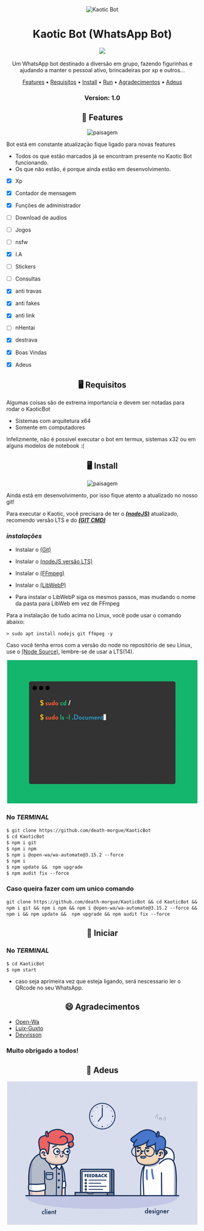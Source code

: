 <p align="center" ><img alt="Kaotic Bot" src="https://raw.githubusercontent.com/death-morgue/KaoticBot/main/lib/midia/img/kaotic.jpg"></p>
<h1 align="center">Kaotic Bot (WhatsApp Bot)</h1>
<p align="center">
  <img alt"GitHub commit activity" src="https://img.shields.io/github/commit-activity/m/death-morgue/kaoticbot">
  
  <p align="center">
  Um WhatsApp bot destinado a diversão em grupo, fazendo figurinhas e ajudando a manter o pessoal ativo, brincadeiras por xp e outros...
  </p>
</p> 



<p align="center">
<a href="https://github.com/death-morgue/KaoticBot/blob/master/README.md#-features">Features</a> •
<a href="https://github.com/death-morgue/KaoticBot/blob/master/README.md#-requisitos">Requisitos</a> •
<a href="https://github.com/death-morgue/KaoticBot/blob/master/README.md#-install">Install</a> •
<a href="https://github.com/death-morgue/KaoticBot/blob/master/README.md#-iniciar">Run</a> •
<a href="https://github.com/death-morgue/KaoticBot/blob/master/README.md#-agradecimentos">Agradecimentos</a> •
  <a href="https://github.com/death-morgue/KaoticBot/blob/master/README.md#-agradecimentos">Adeus</a>
</p>

<h3><p align="center">Version: 1.0</p></h3>

<h2 align="center">📆  Features</h2>

<p align="center" ><img alt="paisagem" src="https://raw.githubusercontent.com/death-morgue/KaoticBot/main/lib/midia/img/adeus.png"></p>
Bot está em constante atualização fique ligado para novas features


* Todos os que estão marcados já se encontram presente no Kaotic Bot funcionando. 
* Os que não estão, é porque ainda estão em desenvolvimento.


- [x] Xp
- [x] Contador de mensagem
- [x] Funções de administrador
- [ ] Download de audios
- [ ] Jogos
- [ ] nsfw
- [x] I.A
- [ ] Stickers
- [ ] Consultas
- [x] anti travas
- [x] anti fakes
- [x] anti link
- [ ] nHentai
- [x] destrava
- [x] Boas Vindas
- [x] Adeus


<h2 align="center">🖥 Requisitos</h2>

Algumas coisas são de extrema importancia e devem ser notadas para rodar o KaoticBot

* Sistemas com arquitetura x64
* Somente em computadores

Infelizmente, não é possivel executar o bot em termux, sistemas x32 ou em alguns modelos de notebook :(
<h2 align="center">🖥 Install</h2>
<p align="center" ><img alt="paisagem" src="https://raw.githubusercontent.com/death-morgue/KaoticBot/main/lib/midia/img/fundobemvindo.png"></p>
Ainda está em desenvolvimento, por isso fique atento a atualizado no nosso git!

Para executar o Kaotic, você precisara de ter o ***[(nodeJS)](https://nodejs.org/en/download/)*** atualizado, recomendo versão LTS e do ***[(GIT CMD)](https://git-scm.com/downloads)***
### ***instalações***

* Instalar o [(Git)](https://git-scm.com/downloads)
* Instalar o [(nodeJS versão LTS)](https://nodejs.org/en/download/)
* Instalar o [(FFmpeg)](https://ffmpeg.org)
* Instalar o [(LibWebP)](https://developers.google.com/speed/webp/download) 

* Para instalar o LibWebP siga os mesmos passos, mas mudando o nome da pasta para LibWeb em vez de FFmpeg

Para a instalação de tudo acima no Linux, você pode usar o comando abaixo:
```
> sudo apt install nodejs git ffmpeg -y
```
Caso você tenha erros com a versão do node no repositório de seu Linux, use o [(Node Source)](https://github.com/nodesource/distributions), lembre-se de usar a LTS(14).

<p align="center" ><img alt="Terminal" src="https://raw.githubusercontent.com/death-morgue/KaoticBot/main/lib/midia/img/terminal.gif"></p>

### No ***TERMINAL***

```
$ git clone https://github.com/death-morgue/KaoticBot
$ cd KaoticBot
$ npm i git
$ npm i npm 
$ npm i @open-wa/wa-automate@3.15.2 --force
$ npm i 
$ npm update &&  npm upgrade
$ npm audit fix --force
```

### Caso queira fazer com um unico comando
```
git clone https://github.com/death-morgue/KaoticBot && cd KaoticBot && npm i git && npm i npm && npm i @open-wa/wa-automate@3.15.2 --force && npm i && npm update &&  npm upgrade && npm audit fix --force
```

<h2 align="center">🤖 Iniciar</h2>
 
 ### No ***TERMINAL***
 ```
 $ cd KaoticBot
 $ npm start
 ```
 
 * caso seja aprimeira vez que esteja ligando, será nescessario ler o QRcode no seu WhatsApp.

<h2 align="center">😄 Agradecimentos</h2>

           
* [Open-Wa](https://github.com/open-wa)
* [Luix-Guxto](https://github.com/luix-guxto)
* [Deyvisson](https://github.com/DeyvissonSnuffs)

### Muito obrigado a todos!

<h2 align="center">👋 Adeus</h2>
<p align="center" ><img alt="Adeus" src="https://raw.githubusercontent.com/death-morgue/KaoticBot/main/lib/midia/img/feedback.gif"></p>
